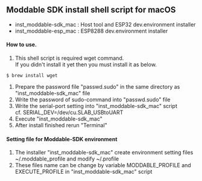 ## Moddable SDK install shell script for macOS

* inst_moddable-sdk_mac : Host tool and ESP32 dev.environment installer
* inst_moddable-esp_mac : ESP8288 dev.environment installer

#### How to use.
1. This shell script is required wget command. <br />
If you didn't install it yet then you must install it as below.

 ```
$ brew install wget
```
1. Prepare the password file "passwd.sudo" in the same directory as "inst_moddable-sdk_mac" file
1. Write the password of sudo-command into "passwd.sudo" file
1. Write the serial-port setting into "inst_moddable-sdk_mac" script<br />
 cf. SERIAL_DEV=/dev/cu.SLAB_USBtoUART
1. Execute "inst_moddable-sdk_mac"<br />
1. After install finished rerun "Terminal"

#### Setting file for Moddable-SDK environment
1. The installer "inst_moddable-sdk_mac" create environment setting files ~/.moddable_profile  and modify ~/.profile
2. These files name can be change by variable MODDABLE_PROFILE and EXECUTE_PROFILE in "inst_moddable-sdk_mac" script
